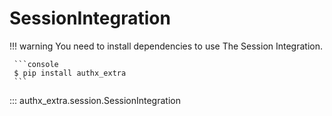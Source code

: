 # SessionIntegration

!!! warning
     You need to install dependencies to use The Session Integration.

     ```console
     $ pip install authx_extra
     ```

::: authx_extra.session.SessionIntegration
